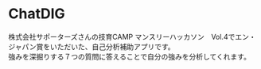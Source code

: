 # ChatDIG
 
株式会社サポーターズさんの技育CAMP マンスリーハッカソン　Vol.4でエン・ジャパン賞をいただいた、自己分析補助アプリです。  
強みを深掘りする７つの質問に答えることで自分の強みを分析してくれます。
